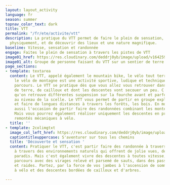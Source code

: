 ```yaml
---
layout: layout_activity
language: fr
season: summer
topnav_color_text: dark
title: VTT
permalink: "/fr/ete/activite/vtt"
description: La pratique du VTT permet de faire le plein de sensation, de se dépenser
  physiquement, et de découvrir des lieux et une nature magnifique.
baseline: Vitesse, sensation et randonnée
engage: Faites le plein de sensation à travers les pistes de VTT
image01_href: https://res.cloudinary.com/deddrj0yb/image/upload/v1642592264/website/summer/lachlan-cruickshank-S9v_EPJfGys-unsplash_b5jpdh.jpg
image01_alt: Groupe de personne faisant du VTT sur un sentier de terre face à la montagne
page_sections:
- template: textarea
  content: Le VTT, appelé également le mountain bike, le vélo tout terrain ou encore
    le vélo de montagne est une activité sportive, ludique et technique selon les
    parcours. Le VTT se pratique dès que vous allez vous retrouver dans des sentiers
    de terre, de cailloux et dont les descentes vont secouer un peu. C'est pour cela
    qu'on retrouve différentes suspension sur la fourche avant et parfois également
    au niveau de la scelle. Le VTT vous permet de partir en groupe explorer la nature
    et faire de longues distances à travers les forêts, les bois. En montagne s'est
    aussi l'occasion de partir faire des randonnées combinant les montées et les descentes.
    Mais vous pourrez également réaliser uniquement les descentes en prenants les
    remontés mécaniques à vélo.
  title: ''
- template: 2colimgtxt
  image_col_left_href: https://res.cloudinary.com/deddrj0yb/image/upload/v1642592264/website/summer/tim-foster-qrIy8dBzCVU-unsplash_t0p4kh.jpg
  captiontitleuppercase: S'aventurer sur tous les chemins
  title: 'Découverte et sensation '
  content: Pratiquer le VTT, c'est partir faire des randonnée à travers la montagne,
    à travers des environnements naturels qui offrent de jolie vues, des coins de
    paradis. Mais c'est également vivre des descentes à toutes vitesse, passer des
    parcours avec des virages relevé et parsemé de sauts, dans des passages techniques
    et raides. Partez, par la force de vos jambes à l'ascension de sommets accessible
    à vélo et des descentes bordées de cailloux et d'arbres.

---
```

